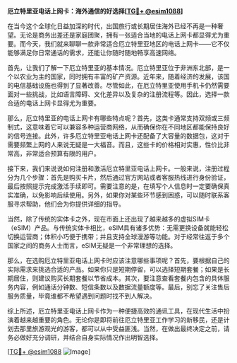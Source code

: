 **厄立特里亚电话上网卡：海外通信的好选择[[TG💪+ @esim1088](https://t.me/s/esim1088)]**

在当今这个全球化日益加深的时代，出国旅行或长期居住海外已经不再是一种奢望。无论是商务出差还是家庭团聚，拥有一张适合当地的电话上网卡都显得尤为重要。而今天，我们就来聊聊一款非常适合厄立特里亚地区的电话上网卡——它不仅能够满足你日常通话的需求，还能让你随时随地畅享高速网络。

首先，让我们了解一下厄立特里亚的基本情况。厄立特里亚位于非洲东北部，是一个以农业为主的国家，同时拥有丰富的矿产资源。近年来，随着经济的发展，该国的电信基础设施也得到了显著改善。尽管如此，在厄立特里亚使用手机卡仍然需要面对一些挑战，比如语言障碍、文化差异以及复杂的注册流程等。因此，选择一款合适的电话上网卡显得尤为重要。

那么，厄立特里亚的电话上网卡有哪些特点呢？首先，这类卡通常支持双频或三频制式，这意味着它可以兼容多种运营商网络，从而确保你在不同地区都能保持良好的信号连接。此外，许多厄立特里亚电话上网卡还配备了大容量的数据包，这对于需要频繁上网的人来说无疑是一大福音。而且，这些卡的价格相对实惠，性价比非常高，非常适合预算有限的用户。

接下来，我们来说说如何注册和激活厄立特里亚电话上网卡。一般来说，注册过程分为几个步骤：首先是购买卡片，然后通过官方网站或者客服热线进行身份验证，最后按照提示完成激活手续即可。需要注意的是，在填写个人信息时一定要确保真实准确，以免影响后续使用。另外，如果你对某些环节感到困惑，可以随时联系客服寻求帮助，他们会为你提供详细的指导。

当然，除了传统的实体卡之外，现在市面上还出现了越来越多的虚拟SIM卡（eSIM）产品。与传统实体卡相比，eSIM具有诸多优势：无需更换设备就能轻松切换运营商；体积小巧便于携带；并且支持全球漫游等功能。对于经常往返于多个国家之间的商务人士而言，eSIM无疑是一个非常理想的选择。

那么，在选购厄立特里亚电话上网卡时应该注意哪些事项呢？首先，要根据自己的实际需求来挑选合适的产品。如果你只是短期停留，可以选择短期套餐；如果是长期居住，则建议购买长期套餐以节省成本。其次，要注意查看套餐内包含的具体服务内容，例如通话分钟数、短信条数以及数据流量额度等。最后，别忘了关注售后服务质量，毕竟谁都不希望遇到问题时找不到人解决。

综上所述，厄立特里亚电话上网卡作为一种便捷高效的通讯工具，在现代生活中扮演着越来越重要的角色。无论你是即将前往厄立特里亚工作学习的新移民，还是计划去那里旅游观光的游客，都可以从中受益匪浅。当然，在做出最终决定之前，请务必做好充分调研，并结合自身实际情况作出明智选择。

[[TG💪+ @esim1088](https://t.me/s/esim1088) ![Image](https://i.postimg.cc/4NQfJmqS/Snipaste-2025-05-13-00-14-12.png)]